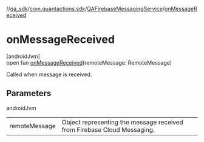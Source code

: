 //[qa_sdk](../../../index.md)/[com.quantactions.sdk](../index.md)/[QAFirebaseMessagingService](index.md)/[onMessageReceived](on-message-received.md)

# onMessageReceived

[androidJvm]\
open fun [onMessageReceived](on-message-received.md)(remoteMessage: RemoteMessage)

Called when message is received.

## Parameters

androidJvm

| | |
|---|---|
| remoteMessage | Object representing the message received from Firebase Cloud Messaging. |
